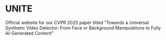 # UNITE
Official website for our CVPR 2025 paper titled "Towards a Universal Synthetic Video Detector: From Face or Background Manipulations to Fully AI-Generated Content"
